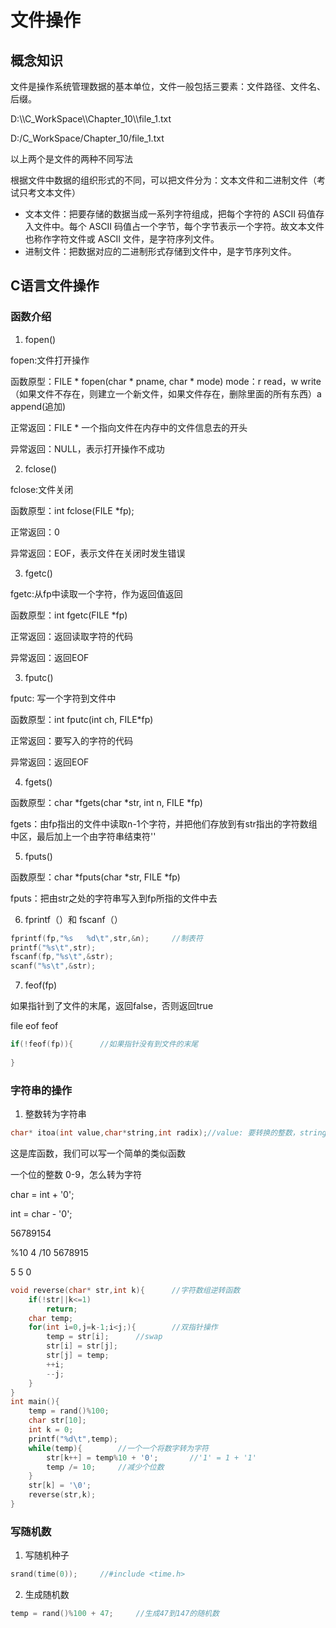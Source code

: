 # 文件操作

## 概念知识

文件是操作系统管理数据的基本单位，文件一般包括三要素：文件路径、文件名、后缀。

D:\\\C_WorkSpace\\\Chapter_10\\\file_1.txt

D:/C_WorkSpace/Chapter_10/file_1.txt

以上两个是文件的两种不同写法

根据文件中数据的组织形式的不同，可以把文件分为：文本文件和二进制文件（考试只考文本文件）

- 文本文件：把要存储的数据当成一系列字符组成，把每个字符的 ASCII 码值存入文件中。每个 ASCII 码值占一个字节，每个字节表示一个字符。故文本文件也称作字符文件或 ASCII 文件，是字符序列文件。
- 进制文件：把数据对应的二进制形式存储到文件中，是字节序列文件。

## C语言文件操作

### 函数介绍

1. fopen()

fopen:文件打开操作

函数原型：FILE * fopen(char * pname, char * mode)		mode：r  read，w write（如果文件不存在，则建立一个新文件，如果文件存在，删除里面的所有东西）a  append(追加)

正常返回：FILE *  一个指向文件在内存中的文件信息去的开头

异常返回：NULL，表示打开操作不成功

2. fclose()

fclose:文件关闭

函数原型：int fclose(FILE *fp);

正常返回：0

异常返回：EOF，表示文件在关闭时发生错误

3. fgetc()

fgetc:从fp中读取一个字符，作为返回值返回 

函数原型：int fgetc(FILE *fp)

正常返回：返回读取字符的代码

异常返回：返回EOF

3. fputc()

fputc: 写一个字符到文件中

函数原型：int fputc(int ch, FILE*fp)

正常返回：要写入的字符的代码

异常返回：返回EOF

4. fgets()

函数原型：char *fgets(char *str, int n, FILE *fp)

fgets：由fp指出的文件中读取n-1个字符，并把他们存放到有str指出的字符数组中区，最后加上一个由字符串结束符''

5. fputs()

函数原型：char *fputs(char *str, FILE *fp)

fputs：把由str之处的字符串写入到fp所指的文件中去

6. fprintf（）和 fscanf（） 

``` c
fprintf(fp,"%s   %d\t",str,&n);		//制表符    
printf("%s\t",str);
fscanf(fp,"%s\t",&str);
scanf("%s\t",&str);
```

7. feof(fp)

如果指针到了文件的末尾，返回false，否则返回true

file eof        feof

``` c
if(!feof(fp)){		//如果指针没有到文件的末尾
    
}
```



### 字符串的操作

1. 整数转为字符串

``` c
char* itoa(int value,char*string,int radix);//value: 要转换的整数，string: 转换后的字符串,radix: 转换进制数，如2,8,10,16 进制等。
```

这是库函数，我们可以写一个简单的类似函数

一个位的整数 0-9，怎么转为字符

char = int + '0';

int = char - '0';

56789154

%10	4			/10      5678915

5		5  		0

``` c
void reverse(char* str,int k){      //字符数组逆转函数
    if(!str||k<=1)
        return;
    char temp;
    for(int i=0,j=k-1;i<j;){		//双指针操作
        temp = str[i];		//swap
        str[i] = str[j];
        str[j] = temp;
        ++i;
        --j;
    }
}
int main(){
    temp = rand()%100;
    char str[10];
    int k = 0;
    printf("%d\t",temp);
    while(temp){        //一个一个将数字转为字符
        str[k++] = temp%10 + '0';       //'1' = 1 + '1'
        temp /= 10;     //减少个位数
    }
    str[k] = '\0';
    reverse(str,k);
}
```

### 写随机数

1. 写随机种子

``` c
srand(time(0));		//#include <time.h>
```

2. 生成随机数

``` c
temp = rand()%100 + 47;		//生成47到147的随机数
```

